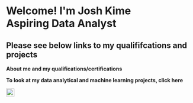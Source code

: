 <h1>Welcome! I'm Josh Kime<br/>Aspiring Data Analyst</h1>

<h2>Please see below links to my qualififcations and projects</h2>

<b>About me and my qualifications/certifications</b>

<b>To look at my data analytical and machine learning projects, click here</b>

[<img align="left" alt="JoshMadakor | LinkedIn" width="22px" src="https://cdn.jsdelivr.net/npm/simple-icons@v3/icons/linkedin.svg" />][linkedin]

[linkedin]: https://www.linkedin.com/in/josh-kime/

